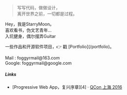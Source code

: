 > 写写代码，做做设计，  
> 离开世界之前，一切都是过程。

<p>Hey，我是StarryMoon。<br/>
喜欢看书，伪文艺青年... <br/>
入坑健身，偶尔摆弄Guitar 
</p>


<p>一些作品和开源软件项目，👉 戳 [Portfolio](/portfolio)。 </p>
<p>Mail  : foggyrmail@163.com <br/>
Google: foggyrmail@google.com 
</p>

##### Links

- [Progressive Web App，复兴序章][4] · [QCon 上海 2016](http://2016.qconshanghai.com/presentation/3111)
